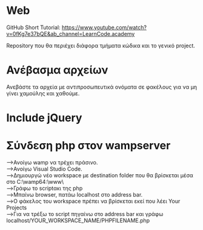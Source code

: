 # Web
GitHub Short Tutorial: https://www.youtube.com/watch?v=0fKg7e37bQE&ab_channel=LearnCode.academy

Repository που θα περιέχει διάφορα τμήματα κώδικα και το γενικό project.
# Ανέβασμα αρχείων
Ανεβάστε τα αρχεία με αντιπροσωπευτικά ονόματα σε φακέλους για να μη γίνει χαμούλης και χαθούμε.

# Include jQuery
<script src="https://ajax.googleapis.com/ajax/libs/jquery/3.5.1/jquery.min.js"></script>


# Σύνδεση php στον wampserver
-->Ανοίγω wamp να τρέχει πράσινο.\
-->Ανοίγω Visual Studio Code.\
-->Δημιουργώ νέο workspace με destination folder που θα βρίσκεται μέσα στο C:\wamp64:\www\ \
-->Γράφω το scriptακι της php\
-->Μπαίνω browser, πατάω localhost στο address bar.\
-->Ο φάκελος του workspace πρέπει να βρίσκεται εκεί που λέει Your Projects\
-->Για να τρέξω το script πηγαίνω στο address bar και γράφω localhost/YOUR_WORKSPACE_NAME/PHPFILENAME.php

